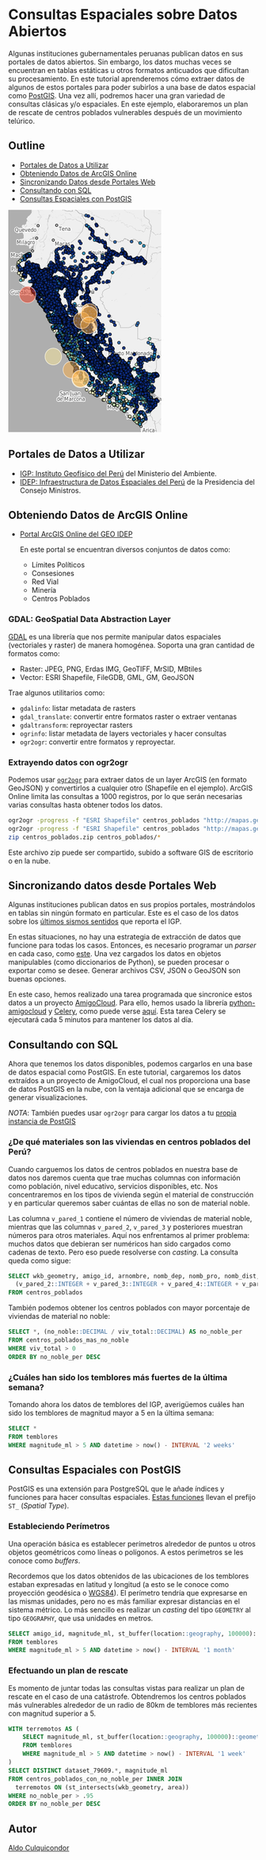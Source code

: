 # Consultas Espaciales sobre Datos Abiertos

Algunas instituciones gubernamentales peruanas publican datos en sus portales
de datos abiertos. Sin embargo, los datos muchas veces se encuentran en tablas
estáticas u otros formatos anticuados que dificultan su procesamiento. En este
tutorial aprenderemos cómo extraer datos de algunos de estos portales para
poder subirlos a una base de datos espacial como [PostGIS](http://postgis.net).
Una vez allí, podremos hacer una gran variedad de consultas clásicas y/o
espaciales. En este ejemplo, elaboraremos un plan de rescate de centros
poblados vulnerables después de un movimiento telúrico.


## Outline

- [Portales de Datos a Utilizar](#portales-de-datos-a-utilizar)
- [Obteniendo Datos de ArcGIS Online](#obteniendo-datos-de-arcgis-online)
- [Sincronizando Datos desde Portales Web](#sincronizando-datos-desde-portales-web)
- [Consultando con SQL](#consutando-con-sql)
- [Consultas Espaciales con PostGIS](#consultas-espaciales-con-postgis)

![Temblores en Perú](img/peru_earthquakes.png)


## Portales de Datos a Utilizar

- [IGP: Instituto Geofísico del Perú](http://www.igp.gob.pe/) del Ministerio
    del Ambiente.
- [IDEP: Infraestructura de Datos Espaciales del Perú](http://www.geoidep.gob.pe/)
    de la Presidencia del Consejo Ministros.

## Obteniendo Datos de ArcGIS Online

- [Portal ArcGIS Online del GEO IDEP](http://mapas.geoidep.gob.pe)

    En este portal se encuentran diversos conjuntos de datos como:
    
    - Límites Políticos
    - Consesiones
    - Red Vial
    - Minería
    - Centros Poblados

### GDAL: GeoSpatial Data Abstraction Layer

[GDAL](http://gdal.org) es una librería que nos permite manipular datos espaciales
(vectoriales y raster) de manera homogénea. Soporta una gran cantidad de
formatos como:

- Raster: JPEG, PNG, Erdas IMG, GeoTIFF, MrSID, MBtiles
- Vector: ESRI Shapefile, FileGDB, GML, GM, GeoJSON

Trae algunos utilitarios como:
 
- `gdalinfo`: listar metadata de rasters
- `gdal_translate`: convertir entre formatos raster o extraer ventanas
- `gdaltransform`: reproyectar rasters
- `ogrinfo`: listar metadata de layers vectoriales y hacer consultas
- `ogr2ogr`: convertir entre formatos y reproyectar.

### Extrayendo datos con ogr2ogr

Podemos usar [`ogr2ogr`](http://www.gdal.org/ogr2ogr.html) para extraer datos
de un layer ArcGIS (en formato GeoJSON) y convertirlos a cualquier otro
(Shapefile en el ejemplo). ArcGIS Online limita las consultas a 1000 registros,
por lo que serán necesarias varias consultas hasta obtener todos los datos.

```sh
ogr2ogr -progress -f "ESRI Shapefile" centros_poblados "http://mapas.geoidep.gob.pe/geoidep/rest/services/Sistema_de_Centros_Poblados/MapServer/2/query?where=FID<1000&outfields=*&f=json" OGRGeoJSON
ogr2ogr -progress -f "ESRI Shapefile" centros_poblados "http://mapas.geoidep.gob.pe/geoidep/rest/services/Sistema_de_Centros_Poblados/MapServer/2/query?where=FID>=1000+AND+FID<2000&outfields=*&f=json" OGRGeoJSON
zip centros_poblados.zip centros_poblados/*
```

Este archivo zip puede ser compartido, subido a software GIS de escritorio o
en la nube.

## Sincronizando datos desde Portales Web

Algunas instituciones publican datos en sus propios portales, mostrándolos en
tablas sin ningún formato en particular. Este es el caso de los datos sobre los
[últimos sismos sentidos](http://www.igp.gob.pe/bdsismos/ultimosSismosSentidos.php)
que reporta el IGP.

En estas situaciones, no hay una estrategia de extracción de datos que funcione
para todas los casos. Entonces, es necesario programar un _parser_ en cada
caso, como [este](celery/utils.py#L13-L43).
Una vez cargados los datos en objetos manipulables (como diccionarios de
Python), se pueden procesar o exportar como se desee. Generar archivos CSV,
JSON o GeoJSON son buenas opciones.

En este caso, hemos realizado una tarea programada que sincronice estos datos
a un proyecto [AmigoCloud](https://www.amigocloud.com). Para ello, hemos usado
la librería [python-amigocloud](https://pypi.python.org/pypi/amigocloud/) y
[Celery](http://www.celeryproject.org), como puede verse
[aquí](celery/tasks.py#L22-L40).
Esta tarea Celery se ejecutará cada 5 minutos para mantener los datos
al día.


## Consultando con SQL

Ahora que tenemos los datos disponibles, podemos cargarlos en una base de datos
espacial como PostGIS. En este tutorial, cargaremos los datos extraídos a un
proyecto de AmigoCloud, el cual nos proporciona una base de datos PostGIS en la
nube, con la ventaja adicional que se encarga de generar visualizaciones.

_NOTA_: También puedes usar `ogr2ogr` para cargar los datos a tu [propia
instancia de PostGIS](http://www.gdal.org/drv_pg.html)

### ¿De qué materiales son las viviendas en centros poblados del Perú?

Cuando carguemos los datos de centros poblados en nuestra base de datos nos
daremos cuenta que trae muchas columnas con información como población,
nivel educativo, servicios disponibles, etc. Nos concentraremos en los
tipos de vivienda según el material de construcción y en particular queremos
saber cuántas de ellas no son de material noble.

Las columna `v_pared_1` contiene el número de viviendas de material noble,
mientras que las columnas `v_pared_2`, `v_pared_3` y posteriores muestran
números para otros materiales. Aquí nos enfrentamos al primer problema: muchos
datos que debieran ser numéricos han sido cargados como cadenas de texto. Pero
eso puede resolverse con _casting_. La consulta queda como sigue:

```sql
SELECT wkb_geometry, amigo_id, arnombre, nomb_dep, nomb_pro, nomb_dist, pob_total, viv_total::INTEGER as viv_total,
  (v_pared_2::INTEGER + v_pared_3::INTEGER + v_pared_4::INTEGER + v_pared_5::INTEGER + v_pared_6::INTEGER + v_pared_8::INTEGER) AS no_noble
FROM centros_poblados
```

También podemos obtener los centros poblados con mayor porcentaje de viviendas
de material no noble:

```sql
SELECT *, (no_noble::DECIMAL / viv_total::DECIMAL) AS no_noble_per
FROM centros_poblados_mas_no_noble
WHERE viv_total > 0
ORDER BY no_noble_per DESC
```

### ¿Cuáles han sido los temblores más fuertes de la última semana?

Tomando ahora los datos de temblores del IGP, averigüemos cuáles han sido
los temblores de magnitud mayor a 5 en la última semana:

```sql
SELECT *
FROM temblores
WHERE magnitude_ml > 5 AND datetime > now() - INTERVAL '2 weeks'
```


## Consultas Espaciales con PostGIS

PostGIS es una extensión para PostgreSQL que le añade índices y funciones para
hacer consultas espaciales. [Estas funciones](http://postgis.net/docs/reference.html)
llevan el prefijo `ST_` (_Spatial Type_).

### Estableciendo Perímetros

Una operación básica es establecer perímetros alrededor de puntos u otros
objetos geométricos como líneas o polígonos. A estos perímetros se les conoce
como _buffers_.

Recordemos que los datos obtenidos de las ubicaciones de los temblores estaban
expresadas en latitud y longitud (a esto se le conoce como proyección geodésica
o [WGS84](https://en.wikipedia.org/wiki/World_Geodetic_System)). El perímetro
tendría que expresarse en las mismas unidades, pero no es más familiar expresar
distancias en el sistema métrico. Lo más sencillo es realizar un _casting_ del
tipo `GEOMETRY` al tipo `GEOGRAPHY`, que usa unidades en metros.

```sql
SELECT amigo_id, magnitude_ml, st_buffer(location::geography, 100000)::geometry
FROM temblores
WHERE magnitude_ml > 5 AND datetime > now() - INTERVAL '1 month'
```

### Efectuando un plan de rescate

Es momento de juntar todas las consultas vistas para realizar un plan de
rescate en el caso de una catástrofe. Obtendremos los centros poblados más
vulnerables alrededor de un radio de 80km de temblores más recientes con
magnitud superior a 5.

```sql
WITH terremotos AS (
    SELECT magnitude_ml, st_buffer(location::geography, 100000)::geometry as area
    FROM temblores
    WHERE magnitude_ml > 5 AND datetime > now() - INTERVAL '1 week'
)
SELECT DISTINCT dataset_79609.*, magnitude_ml
FROM centros_poblados_con_no_noble_per INNER JOIN
  terremotos ON (st_intersects(wkb_geometry, area))
WHERE no_noble_per > .95
ORDER BY no_noble_per DESC
```


## Autor

[Aldo Culquicondor](https://github.com/alculquicondor)
